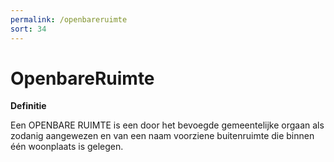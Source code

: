 ```yaml
---
permalink: /openbareruimte
sort: 34
---
```


OpenbareRuimte
==============

**Definitie**

Een OPENBARE RUIMTE is een door het bevoegde gemeentelijke orgaan als zodanig
aangewezen en van een naam voorziene buitenruimte die binnen één woonplaats is
gelegen.
